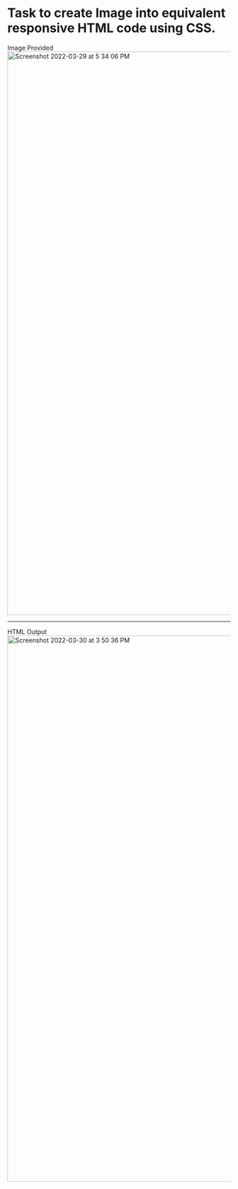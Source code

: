 # Task to create Image into equivalent responsive HTML code using CSS.
Image Provided
<img width="1271" alt="Screenshot 2022-03-29 at 5 34 06 PM" src="https://user-images.githubusercontent.com/63163878/160809602-1c052c4b-67a6-47f6-a90e-1eb9b740b071.png">
<hr>
HTML Output
<img width="1232" alt="Screenshot 2022-03-30 at 3 50 36 PM" src="https://user-images.githubusercontent.com/63163878/160809797-7dd63310-8792-490a-be40-fca6a97537c2.png">
